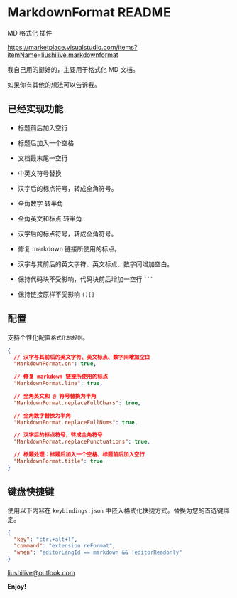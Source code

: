 # MarkdownFormat README

MD 格式化 插件

<https://marketplace.visualstudio.com/items?itemName=liushilive.markdownformat>

我自己用的挺好的，主要用于格式化 MD 文档。

如果你有其他的想法可以告诉我。

## 已经实现功能

* 标题前后加入空行

* 标题后加入一个空格

* 文档最末尾一空行

* 中英文符号替换

* 汉字后的标点符号，转成全角符号。

* 全角数字 转半角

* 全角英文和标点 转半角

* 汉字后的标点符号，转成全角符号。

* 修复 markdown 链接所使用的标点。

* 汉字与其前后的英文字符、英文标点、数字间增加空白。

* 保持代码块不受影响，代码块前后增加一空行 ` ``` `

* 保持链接原样不受影响  `()[]`

## 配置

支持个性化配置`格式化的规则`。

```json
{
  // 汉字与其前后的英文字符、英文标点、数字间增加空白
  "MarkdownFormat.cn": true,

  // 修复 markdown 链接所使用的标点
  "MarkdownFormat.line": true,

  // 全角英文和 @ 符号替换为半角
  "MarkdownFormat.replaceFullChars": true,

  // 全角数字替换为半角
  "MarkdownFormat.replaceFullNums": true,

  // 汉字后的标点符号，转成全角符号
  "MarkdownFormat.replacePunctuations": true,

  // 标题处理：标题后加入一个空格、标题前后加入空行
  "MarkdownFormat.title": true
}
```

## 键盘快捷键

使用以下内容在 `keybindings.json` 中嵌入格式化快捷方式。替换为您的首选键绑定。

```json
{
  "key": "ctrl+alt+l",
  "command": "extension.reFormat",
  "when": "editorLangId == markdown && !editorReadonly"
}
```

<liushilive@outlook.com>

**Enjoy!**
